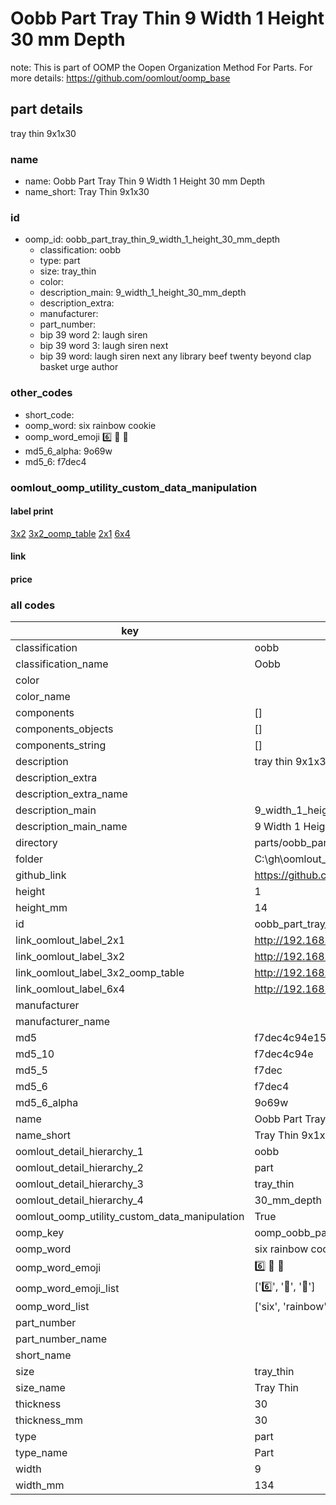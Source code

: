 # Oobb Part Tray Thin 9 Width 1 Height 30 mm Depth  

note: This is part of OOMP the Oopen Organization Method For Parts. For more details: https://github.com/oomlout/oomp_base

##  part details
  



tray thin 9x1x30



### name
* name: Oobb Part Tray Thin 9 Width 1 Height 30 mm Depth
* name_short: Tray Thin 9x1x30 
### id
* oomp_id: oobb_part_tray_thin_9_width_1_height_30_mm_depth
  * classification: oobb
  * type: part
  * size: tray_thin
  * color: 
  * description_main: 9_width_1_height_30_mm_depth
  * description_extra: 
  * manufacturer: 
  * part_number: 
  * bip 39 word 2: laugh siren
  * bip 39 word 3: laugh siren next
  * bip 39 word: laugh siren next any library beef twenty beyond clap basket urge author

### other_codes
* short_code: 
* oomp_word: six rainbow cookie
* oomp_word_emoji :six: :rainbow: :cookie:
* md5_6_alpha: 9o69w
* md5_6: f7dec4






### oomlout_oomp_utility_custom_data_manipulation
#### label print
[3x2](http://192.168.1.245:1112/?label=oomp%209o69w)
[3x2_oomp_table](http://192.168.1.108:1112/?label=oomp%209o69w)
[2x1](http://192.168.1.242:1112/?label=oomp%209o69w)
[6x4](http://192.168.1.55:1112/?label=oomp%209o69w)    

#### link

                              

#### price







### all codes 
| key | value |  
| --- | --- |  
| classification | oobb |  
| classification_name | Oobb |  
| color |  |  
| color_name |  |  
| components | [] |  
| components_objects | [] |  
| components_string | [] |  
| description | tray thin 9x1x30 |  
| description_extra |  |  
| description_extra_name |  |  
| description_main | 9_width_1_height_30_mm_depth |  
| description_main_name | 9 Width 1 Height 30 mm Depth |  
| directory | parts/oobb_part_tray_thin_9_width_1_height_30_mm_depth |  
| folder | C:\gh\oomlout_oobb_version_4_generated_parts\things\oobb_part_tray_thin_9_width_1_height_30_mm_depth |  
| github_link | https://github.com/oomlout/oomlout_oomp_part_src/tree/main/parts/oobb_part_tray_thin_9_width_1_height_30_mm_depth |  
| height | 1 |  
| height_mm | 14 |  
| id | oobb_part_tray_thin_9_width_1_height_30_mm_depth |  
| link_oomlout_label_2x1 | http://192.168.1.242:1112/?label=oomp%209o69w |  
| link_oomlout_label_3x2 | http://192.168.1.245:1112/?label=oomp%209o69w |  
| link_oomlout_label_3x2_oomp_table | http://192.168.1.108:1112/?label=oomp%209o69w |  
| link_oomlout_label_6x4 | http://192.168.1.55:1112/?label=oomp%209o69w |  
| manufacturer |  |  
| manufacturer_name |  |  
| md5 | f7dec4c94e15dd64504080a32ab25bec |  
| md5_10 | f7dec4c94e |  
| md5_5 | f7dec |  
| md5_6 | f7dec4 |  
| md5_6_alpha | 9o69w |  
| name | Oobb Part Tray Thin 9 Width 1 Height 30 mm Depth |  
| name_short | Tray Thin 9x1x30  |  
| oomlout_detail_hierarchy_1 | oobb |  
| oomlout_detail_hierarchy_2 | part |  
| oomlout_detail_hierarchy_3 | tray_thin |  
| oomlout_detail_hierarchy_4 | 30_mm_depth |  
| oomlout_oomp_utility_custom_data_manipulation | True |  
| oomp_key | oomp_oobb_part_tray_thin_9_width_1_height_30_mm_depth |  
| oomp_word | six rainbow cookie |  
| oomp_word_emoji | :six: :rainbow: :cookie: |  
| oomp_word_emoji_list | [':six:', ':rainbow:', ':cookie:'] |  
| oomp_word_list | ['six', 'rainbow', 'cookie'] |  
| part_number |  |  
| part_number_name |  |  
| short_name |  |  
| size | tray_thin |  
| size_name | Tray Thin |  
| thickness | 30 |  
| thickness_mm | 30 |  
| type | part |  
| type_name | Part |  
| width | 9 |  
| width_mm | 134 |  
